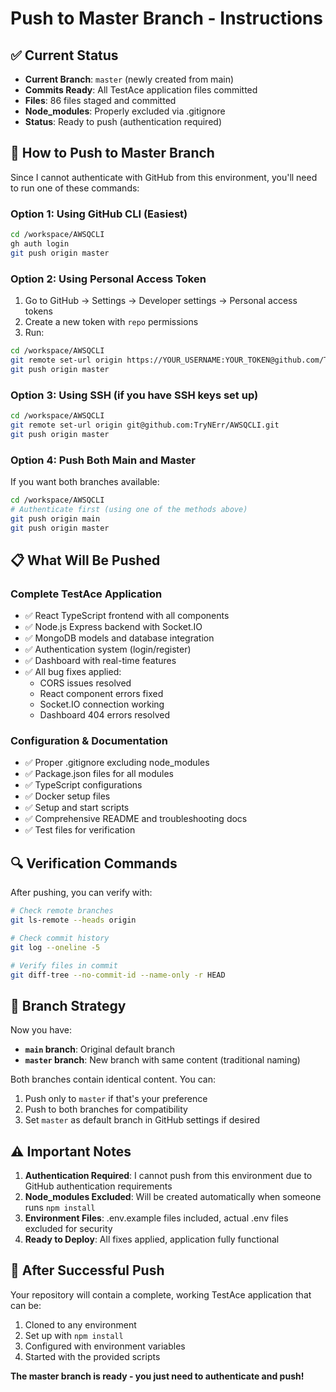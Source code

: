 # Push to Master Branch - Instructions

## ✅ Current Status

- **Current Branch**: `master` (newly created from main)
- **Commits Ready**: All TestAce application files committed
- **Files**: 86 files staged and committed
- **Node_modules**: Properly excluded via .gitignore
- **Status**: Ready to push (authentication required)

## 🚀 How to Push to Master Branch

Since I cannot authenticate with GitHub from this environment, you'll need to run one of these commands:

### Option 1: Using GitHub CLI (Easiest)
```bash
cd /workspace/AWSQCLI
gh auth login
git push origin master
```

### Option 2: Using Personal Access Token
1. Go to GitHub → Settings → Developer settings → Personal access tokens
2. Create a new token with `repo` permissions
3. Run:
```bash
cd /workspace/AWSQCLI
git remote set-url origin https://YOUR_USERNAME:YOUR_TOKEN@github.com/TryNErr/AWSQCLI.git
git push origin master
```

### Option 3: Using SSH (if you have SSH keys set up)
```bash
cd /workspace/AWSQCLI
git remote set-url origin git@github.com:TryNErr/AWSQCLI.git
git push origin master
```

### Option 4: Push Both Main and Master
If you want both branches available:
```bash
cd /workspace/AWSQCLI
# Authenticate first (using one of the methods above)
git push origin main
git push origin master
```

## 📋 What Will Be Pushed

### Complete TestAce Application
- ✅ React TypeScript frontend with all components
- ✅ Node.js Express backend with Socket.IO
- ✅ MongoDB models and database integration
- ✅ Authentication system (login/register)
- ✅ Dashboard with real-time features
- ✅ All bug fixes applied:
  - CORS issues resolved
  - React component errors fixed
  - Socket.IO connection working
  - Dashboard 404 errors resolved

### Configuration & Documentation
- ✅ Proper .gitignore excluding node_modules
- ✅ Package.json files for all modules
- ✅ TypeScript configurations
- ✅ Docker setup files
- ✅ Setup and start scripts
- ✅ Comprehensive README and troubleshooting docs
- ✅ Test files for verification

## 🔍 Verification Commands

After pushing, you can verify with:
```bash
# Check remote branches
git ls-remote --heads origin

# Check commit history
git log --oneline -5

# Verify files in commit
git diff-tree --no-commit-id --name-only -r HEAD
```

## 🎯 Branch Strategy

Now you have:
- **`main` branch**: Original default branch
- **`master` branch**: New branch with same content (traditional naming)

Both branches contain identical content. You can:
1. Push only to `master` if that's your preference
2. Push to both branches for compatibility
3. Set `master` as default branch in GitHub settings if desired

## ⚠️ Important Notes

1. **Authentication Required**: I cannot push from this environment due to GitHub authentication requirements
2. **Node_modules Excluded**: Will be created automatically when someone runs `npm install`
3. **Environment Files**: .env.example files included, actual .env files excluded for security
4. **Ready to Deploy**: All fixes applied, application fully functional

## 🚀 After Successful Push

Your repository will contain a complete, working TestAce application that can be:
1. Cloned to any environment
2. Set up with `npm install`
3. Configured with environment variables
4. Started with the provided scripts

**The master branch is ready - you just need to authenticate and push!**
